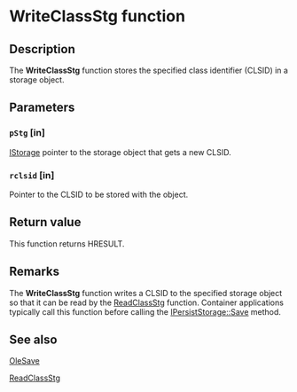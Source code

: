 # WriteClassStg function

## Description

The **WriteClassStg** function stores the specified class identifier (CLSID) in a storage object.

## Parameters

### `pStg` [in]

[IStorage](https://learn.microsoft.com/windows/desktop/api/objidl/nn-objidl-istorage) pointer to the storage object that gets a new CLSID.

### `rclsid` [in]

Pointer to the CLSID to be stored with the object.

## Return value

This function returns HRESULT.

## Remarks

The
**WriteClassStg** function writes a CLSID to the specified storage object so that it can be read by the
[ReadClassStg](https://learn.microsoft.com/windows/desktop/api/coml2api/nf-coml2api-readclassstg) function. Container applications typically call this function before calling the
[IPersistStorage::Save](https://learn.microsoft.com/windows/desktop/api/objidl/nf-objidl-ipersiststorage-save) method.

## See also

[OleSave](https://learn.microsoft.com/windows/desktop/api/ole2/nf-ole2-olesave)

[ReadClassStg](https://learn.microsoft.com/windows/desktop/api/coml2api/nf-coml2api-readclassstg)